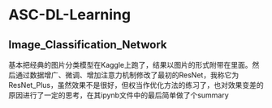 # ASC-DL-Learning
## Image_Classification_Network
 基本把经典的图片分类模型在Kaggle上跑了，结果以图片的形式附带在里面。然后通过数据增广、微调、增加注意力机制修改了最初的ResNet，我称它为ResNet_Plus，虽然效果不是很好，但权当作优化方法的练习了，也对效果变差的原因进行了一定的思考，在其ipynb文件中的最后简单做了个summary
